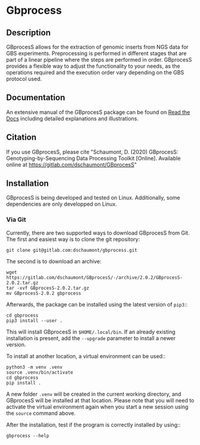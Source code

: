 # Gbprocess

## Description

GBprocesS allows for the extraction of genomic inserts from NGS data for GBS experiments. 
Preprocessing is performed in different stages that are part of a linear pipeline where the steps are performed in order. 
GBprocesS provides a flexible way to adjust the functionality to your needs, as the operations required and the execution order vary depending on the GBS protocol used.

## Documentation

An extensive manual of the GBprocesS package can be found on [Read the Docs](https://gbprocess.readthedocs.io/en/latest/) including detailed explanations and illustrations.

## Citation

If you use GBprocesS, please cite 
"Schaumont, D. (2020) GBprocesS: Genotyping-by-Sequencing Data Processing Toolkit [Online]. Available online at https://gitlab.com/dschaumont/GBprocesS"

## Installation

GBprocesS is being developed and tested on Linux. 
Additionally, some dependencies are only developped on Linux. 

### Via Git

Currently, there are two supported ways to download GBprocesS from Git. 
The first and easiest way is to clone the git repository:

    git clone git@gitlab.com:dschaumont/gbprocess.git

The second is to download an archive:

    wget https://gitlab.com/dschaumont/GBprocesS/-/archive/2.0.2/GBprocesS-2.0.2.tar.gz
    tar -xvf GBprocesS-2.0.2.tar.gz
    mv GBprocesS-2.0.2 gbprocess

Afterwards, the package can be installed using the latest version of ``pip3``::
    
    cd gbprocess
    pip3 install --user .

This will install GBprocesS in ``$HOME/.local/bin``. 
If an already existing installation is present, add the ``--upgrade`` parameter to install a newer version.

To install at another location, a virtual environment can be used::

    python3 -m venv .venv
    source .venv/bin/activate
    cd gbprocess
    pip install .

A new folder ``.venv`` will be created in the current working directory,
and GBprocesS will be installed at that location. Please note that you will need to activate the virtual environment again when you start a new session using the ``source`` command above.

After the installation, test if the program is correctly installed by using::

    gbprocess --help
